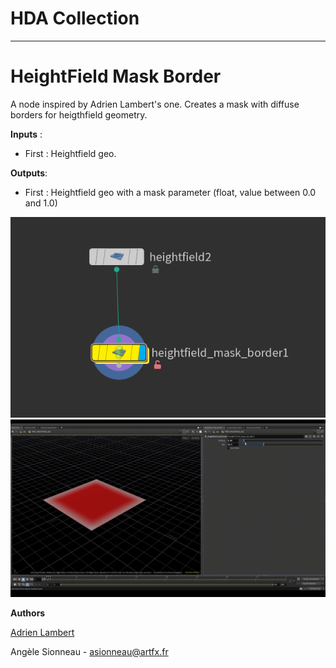 # HDA Collection

---
# HeightField Mask Border
A node inspired by Adrien Lambert's one. Creates a mask with diffuse borders for heigthfield geometry.

**Inputs** :
- First : Heightfield geo.

**Outputs**:
- First : Heightfield geo with a mask parameter (float, value between 0.0 and 1.0)

![img00](https://github.com/Enjaileu/houdini_tools/blob/main/hda/imgs/heightfield_mask_border/heightfield_mask_border_node.PNG)
![img01](https://github.com/Enjaileu/houdini_tools/blob/main/hda/imgs/heightfield_mask_border/heightfield_mask_border_node.gif)

**Authors**

[Adrien Lambert](https://www.artstation.com/adrienlambert)

Angèle Sionneau - asionneau@artfx.fr
